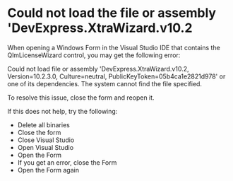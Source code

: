 # Could not load the file or assembly 'DevExpress.XtraWizard.v10.2

When opening a Windows Form in the Visual Studio IDE that contains the QlmLicenseWizard control, you may get the following error:

Could not load file or assembly 'DevExpress.XtraWizard.v10.2, Version=10.2.3.0, Culture=neutral, PublicKeyToken=05b4ca1e2821d978' or one of its dependencies. The system cannot find the file specified.

To resolve this issue, close the form and reopen it.

If this does not help, try the following:

* Delete all binaries
* Close the form
* Close Visual Studio
* Open Visual Studio
* Open the Form
* If you get an error, close the Form
* Open the Form again
